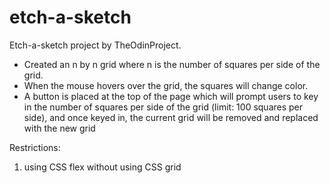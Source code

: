 # etch-a-sketch
Etch-a-sketch project by TheOdinProject.  
- Created an n by n grid where n is the number of squares per side of the grid.
- When the mouse hovers over the grid, the squares will change color.
- A button is placed at the top of the page which will prompt users to key in the number of squares per side of the grid (limit: 100 squares per side), and once keyed in, the current grid will be removed and replaced with the new grid

Restrictions:
1. using CSS flex without using CSS grid
